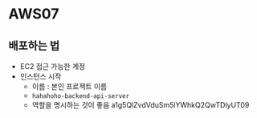 # AWS07

## 배포하는 법
- EC2 접근 가능한 계정
- 인스턴스 시작
  - 이름 : 본인 프로젝트 이름
  - `hahahoho-backend-api-server`
  - 역할을 명시하는 것이 좋음
a1g5QlZvdVduSm5lYWhkQ2QwTDlyUT09